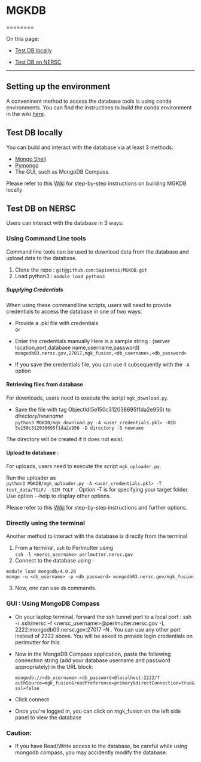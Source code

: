 # **MGKDB**
========

On this page:  

* [Test DB locally](#markdown-test-db-locally)  

* [Test DB on NERSC](#markdown-test-db-on-nersc)  

---

## Setting up the environment
A conveninent method to access the database tools is using conda environments.
You can find the instructions to build the conda environment in the wiki [here](https://github.com/Sapientai/MGKDB/wiki/Setting-up-the-environment).

## Test DB  locally
You can build and interact with the database via at least 3 methods:  
   * [Mongo Shell](https://docs.mongodb.com/manual/mongo/)  
   * [Pymongo](https://api.mongodb.com/python/current/api/index.html)  
   * The GUI, such as MongoDB Compass.  

Please refer to this [Wiki](https://github.com/Sapientai/MGKDB/wiki/Local-MGKDB) for step-by-step instructions on building MGKDB locally

## Test DB on NERSC
Users can interact with the database in 3 ways: 

### Using Command Line tools
Command line tools can be used to download data from the database and upload data to the database.

1. Clone the repo : `git@github.com:Sapientai/MGKDB.git`  
2. Load python3 :  `module load python3` 

##### Supplying Credentials
When using these command line scripts, users will need to provide credentials to access the database in one of two ways:  
* Provide a .pkl file with credentials \
or  
* Enter the credentials manually
Here is a sample string : (server location,port,database name,username,password)
`mongodb03.nersc.gov,27017,mgk_fusion,<db_username>,<db_password> `

* If you save the credentials file, you can use it subsequently with the `-A` option 
#### Retrieving files from database    
For downloads, users need to execute the script `mgk_download.py`. 

* Save the file with tag ObjectId(5e150c312038695f1da2e956) to *directory/newname*  
`python3 MGKDB/mgk_download.py -A <user_credentials.pkl> -OID 5e150c312038695f1da2e956 -D directory -S newname`  

The directory will be created if it does not exist.

#### Upload to database : 
For uploads, users need to execute the script `mgk_uploader.py`. 

Run the uploader as \
```python3 MGKDB/mgk_uploader.py -A <user_credentials.pkl> -T test_data/TGLF/ -SIM TGLF ```.  Option -T is for specifying your target folder. Use option --help to display other options.  

Please refer to this [Wiki](https://github.com/Sapientai/MGKDB/wiki/MGKDB-at-NERSC) for step-by-step instructions and further options.

### Directly using the terminal
Another method to interact with the database is directly from the terminal
1. From a terminal, `ssh` to Perlmutter using \
   ```ssh -l <nersc_username> perlmutter.nersc.gov```
3. Connect to the database using : 
```
module load mongodb/4.0.28
mongo -u <db_username> -p <db_password> mongodb03.nersc.gov/mgk_fusion
```
3. Now, one can use `db` commands.

### GUI : Using MongoDB Compass
* On your laptop terminal, forward the ssh tunnel port to a local port : ssh -i .ssh/nersc -f <nersc_username>@perlmutter.nersc.gov -L 2222:mongodb03.nersc.gov:27017 -N . You can use any other port instead of 2222 above. You will be asked to provide login credentials on perlmutter for this.
* Now in the MongoDB Compass application, paste the following connection string (add your database username and password appropriately) in the URL block:

  ```mongodb://<db_username>:<db_password>@localhost:2222/?authSource=mgk_fusion&readPreference=primary&directConnection=true&ssl=false```
* Click connect
* Once you're logged in, you can click on mgk_fusion on the left side panel to view the database

### Caution:
* If you have Read/Write access to the database, be careful while using mongodb compass, you may accidently modify the database.  
